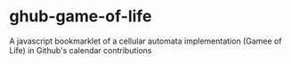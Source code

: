 # ghub-game-of-life
A javascript bookmarklet of a cellular automata implementation (Gamee of Life) in Github's calendar contributions
